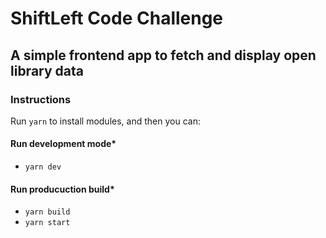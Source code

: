 # ShiftLeft Code Challenge

## A simple frontend app to fetch and display open library data

### Instructions

Run `yarn` to install modules, and then you can:

#### Run development mode*
- `yarn dev`

#### Run producuction build*
- `yarn build`
- `yarn start`
